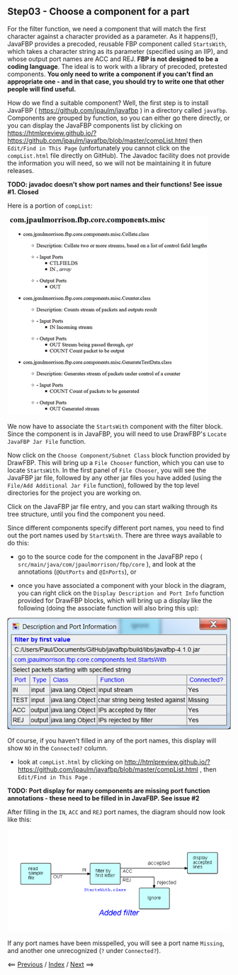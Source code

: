 
<link href="../style.css" rel="stylesheet" type="text/css">

## Step03 - Choose a component for a part

For the filter function, we need a component that will match the first character against a character provided as a parameter. As it happens(!), JavaFBP provides a precoded, reusable FBP component called `StartsWith`, which takes a character string as its parameter (specified using an IIP), and whose output port names are ACC and REJ.  **FBP is not designed to be a coding language**.  The ideal is to work with a library of precoded, pretested components.  **You only need to write a component if you can't find an appropriate one - and in that case, you should try to write one that other people will find useful.**

How do we find a suitable component?  Well, the first step is to install JavaFBP ( https://github.com/jpaulm/javafbp ) in a directory called `javafbp`.  Components are grouped by function, so you can either go there directly, or you can display the JavaFBP components list by clicking on https://htmlpreview.github.io/?https://github.com/jpaulm/javafbp/blob/master/compList.html then `Edit/Find in This Page` (unfortunately you cannot click on the `compList.html` file directly on GitHub).  The Javadoc facility does not provide the information you will need, so we will not be maintaining it in future releases.

**TODO: javadoc doesn't show port names and their functions! See issue #1. Closed**

Here is a portion of `compList`:

![compList part](compListPart.png)

We now have to associate the `StartsWith` component with the filter block.  Since the component is in JavaFBP, you will need to use DrawFBP's `Locate JavaFBP Jar File` function.  

Now click on the `Choose Component/Subnet Class` block function provided by DrawFBP. This will bring up a `File Chooser` function, which you can use to locate `StartsWith`. In the first panel of `File Chooser`, you will see the JavaFBP jar file, followed by any other jar files you have added (using the `File/Add Additional Jar File` function), followed by the top level directories for the project you are working on. 

Click on the JavaFBP jar file entry, and you can start walking through its tree structure, until you find the component you need.   

Since different components specify different port names, you need to find out the port names used by `StartsWith`.  There are three ways available to do this:

- go to the source code for the component in the JavaFBP repo ( `src/main/java/com/jpaulmorrison/fbp/core` ), and look at the annotations (`@OutPorts` and `@InPorts`), or 

- once you have associated a component with your block in the diagram, you can right click on the `Display Description and Port Info` function provided for DrawFBP blocks, which will bring up a display like the following (doing the associate function will also bring this up):

![StartsWith ports](StartsWith.png)

Of course, if you haven't filled in any of the port names, this display will show `NO` in the `Connected?` column.

- look at `compList.html` by clicking on http://htmlpreview.github.io/?https://github.com/jpaulm/javafbp/blob/master/compList.html , then `Edit/Find in This Page` .

**TODO: Port display for many components are missing port function annotations - these need to be filled in in JavaFBP.  See issue #2**

After filling in the `IN`, `ACC` and `REJ` port names, the diagram should now look like this:

![Diagram using StartsWith](Step03.png)

If any port names have been misspelled, you will see a port name `Missing`, and another one unrecognized (`?` under `Connected?`).

<span class=middle> &lt;== <a href="../Step02/">  Previous</a> / <a href="https://github.com/jpaulm/fbp-tutorial-filter-file/"> Index</a> / <a href="../Step04/"> Next</a> ==&gt;</span>

